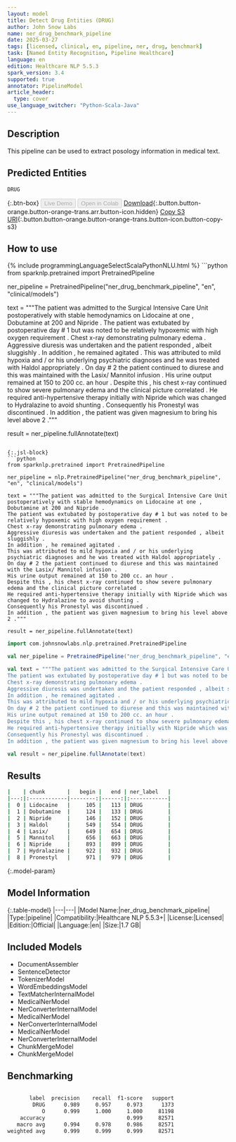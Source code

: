 ```yaml
---
layout: model
title: Detect Drug Entities (DRUG)
author: John Snow Labs
name: ner_drug_benchmark_pipeline
date: 2025-03-27
tags: [licensed, clinical, en, pipeline, ner, drug, benchmark]
task: [Named Entity Recognition, Pipeline Healthcare]
language: en
edition: Healthcare NLP 5.5.3
spark_version: 3.4
supported: true
annotator: PipelineModel
article_header:
  type: cover
use_language_switcher: "Python-Scala-Java"
---
```


## Description

This pipeline can be used to extract posology information in medical text.

## Predicted Entities

`DRUG`

{:.btn-box}
<button class="button button-orange" disabled>Live Demo</button>
<button class="button button-orange" disabled>Open in Colab</button>
[Download](https://s3.amazonaws.com/auxdata.johnsnowlabs.com/clinical/models/ner_drug_benchmark_pipeline_en_5.5.3_3.4_1743116243013.zip){:.button.button-orange.button-orange-trans.arr.button-icon.hidden}
[Copy S3 URI](s3://auxdata.johnsnowlabs.com/clinical/models/ner_drug_benchmark_pipeline_en_5.5.3_3.4_1743116243013.zip){:.button.button-orange.button-orange-trans.button-icon.button-copy-s3}

## How to use



<div class="tabs-box" markdown="1">
{% include programmingLanguageSelectScalaPythonNLU.html %}
```python
from sparknlp.pretrained import PretrainedPipeline

ner_pipeline = PretrainedPipeline("ner_drug_benchmark_pipeline", "en", "clinical/models")

text = """The patient was admitted to the Surgical Intensive Care Unit postoperatively with stable hemodynamics on Lidocaine at one , Dobutamine at 200 and Nipride .
The patient was extubated by postoperative day # 1 but was noted to be relatively hypoxemic with high oxygen requirement .
Chest x-ray demonstrating pulmonary edema .
Aggressive diuresis was undertaken and the patient responded , albeit sluggishly .
In addition , he remained agitated .
This was attributed to mild hypoxia and / or his underlying psychiatric diagnoses and he was treated with Haldol appropriately .
On day # 2 the patient continued to diurese and this was maintained with the Lasix/ Mannitol infusion .
His urine output remained at 150 to 200 cc. an hour .
Despite this , his chest x-ray continued to show severe pulmonary edema and the clinical picture correlated .
He required anti-hypertensive therapy initially with Nipride which was changed to Hydralazine to avoid shunting .
Consequently his Pronestyl was discontinued .
In addition , the patient was given magnesium to bring his level above 2 ."""

result = ner_pipeline.fullAnnotate(text)
```

{:.jsl-block}
```python
from sparknlp.pretrained import PretrainedPipeline

ner_pipeline = nlp.PretrainedPipeline("ner_drug_benchmark_pipeline", "en", "clinical/models")

text = """The patient was admitted to the Surgical Intensive Care Unit postoperatively with stable hemodynamics on Lidocaine at one , Dobutamine at 200 and Nipride .
The patient was extubated by postoperative day # 1 but was noted to be relatively hypoxemic with high oxygen requirement .
Chest x-ray demonstrating pulmonary edema .
Aggressive diuresis was undertaken and the patient responded , albeit sluggishly .
In addition , he remained agitated .
This was attributed to mild hypoxia and / or his underlying psychiatric diagnoses and he was treated with Haldol appropriately .
On day # 2 the patient continued to diurese and this was maintained with the Lasix/ Mannitol infusion .
His urine output remained at 150 to 200 cc. an hour .
Despite this , his chest x-ray continued to show severe pulmonary edema and the clinical picture correlated .
He required anti-hypertensive therapy initially with Nipride which was changed to Hydralazine to avoid shunting .
Consequently his Pronestyl was discontinued .
In addition , the patient was given magnesium to bring his level above 2 ."""

result = ner_pipeline.fullAnnotate(text)
```
```scala
import com.johnsnowlabs.nlp.pretrained.PretrainedPipeline

val ner_pipeline = PretrainedPipeline("ner_drug_benchmark_pipeline", "en", "clinical/models")

val text = """The patient was admitted to the Surgical Intensive Care Unit postoperatively with stable hemodynamics on Lidocaine at one , Dobutamine at 200 and Nipride .
The patient was extubated by postoperative day # 1 but was noted to be relatively hypoxemic with high oxygen requirement .
Chest x-ray demonstrating pulmonary edema .
Aggressive diuresis was undertaken and the patient responded , albeit sluggishly .
In addition , he remained agitated .
This was attributed to mild hypoxia and / or his underlying psychiatric diagnoses and he was treated with Haldol appropriately .
On day # 2 the patient continued to diurese and this was maintained with the Lasix/ Mannitol infusion .
His urine output remained at 150 to 200 cc. an hour .
Despite this , his chest x-ray continued to show severe pulmonary edema and the clinical picture correlated .
He required anti-hypertensive therapy initially with Nipride which was changed to Hydralazine to avoid shunting .
Consequently his Pronestyl was discontinued .
In addition , the patient was given magnesium to bring his level above 2 ."""

val result = ner_pipeline.fullAnnotate(text)
```
</div>

## Results

```bash
|    | chunk       |   begin |   end | ner_label   |
|---:|:------------|--------:|------:|:------------|
|  0 | Lidocaine   |     105 |   113 | DRUG        |
|  1 | Dobutamine  |     124 |   133 | DRUG        |
|  2 | Nipride     |     146 |   152 | DRUG        |
|  3 | Haldol      |     549 |   554 | DRUG        |
|  4 | Lasix/      |     649 |   654 | DRUG        |
|  5 | Mannitol    |     656 |   663 | DRUG        |
|  6 | Nipride     |     893 |   899 | DRUG        |
|  7 | Hydralazine |     922 |   932 | DRUG        |
|  8 | Pronestyl   |     971 |   979 | DRUG        |
```

{:.model-param}
## Model Information

{:.table-model}
|---|---|
|Model Name:|ner_drug_benchmark_pipeline|
|Type:|pipeline|
|Compatibility:|Healthcare NLP 5.5.3+|
|License:|Licensed|
|Edition:|Official|
|Language:|en|
|Size:|1.7 GB|

## Included Models

- DocumentAssembler
- SentenceDetector
- TokenizerModel
- WordEmbeddingsModel
- TextMatcherInternalModel
- MedicalNerModel
- NerConverterInternalModel
- MedicalNerModel
- NerConverterInternalModel
- MedicalNerModel
- NerConverterInternalModel
- ChunkMergeModel
- ChunkMergeModel

## Benchmarking

```bash

       label  precision    recall  f1-score   support
        DRUG      0.989     0.957     0.973      1373
           O      0.999     1.000     1.000     81198
    accuracy                          0.999     82571
   macro avg      0.994     0.978     0.986     82571
weighted avg      0.999     0.999     0.999     82571

```